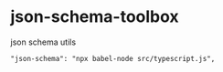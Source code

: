 # json-schema-toolbox
json schema utils

```
"json-schema": "npx babel-node src/typescript.js",
```
